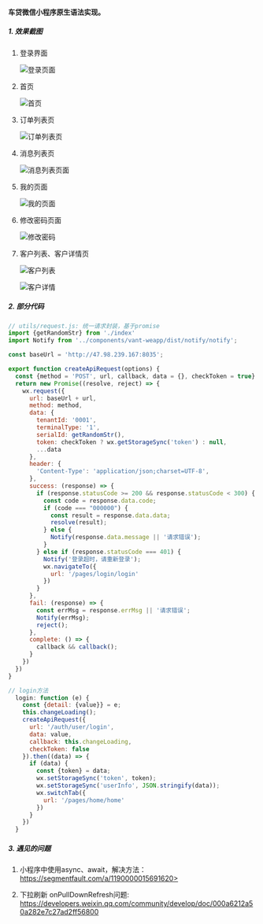 #### 车贷微信小程序原生语法实现。

##### 1. 效果截图

1. 登录界面

   ![登录页面](<https://github.com/ruralist-siyi/carloan-weixinapp/blob/master/images/uat/WechatIMG13.jpeg>)

2. 首页

   ![首页](<https://github.com/ruralist-siyi/carloan-weixinapp/blob/master/images/uat/WechatIMG14.jpeg>)

3. 订单列表页

   ![订单列表页](<https://github.com/ruralist-siyi/carloan-weixinapp/blob/master/images/uat/WechatIMG15.jpeg>)

4. 消息列表页

   ![消息列表页面](<https://github.com/ruralist-siyi/carloan-weixinapp/blob/master/images/uat/WechatIMG16.jpeg>)

5. 我的页面

   ![我的页面](<https://github.com/ruralist-siyi/carloan-weixinapp/blob/master/images/uat/WechatIMG17.jpeg>)

6. 修改密码页面

   ![修改密码](<https://github.com/ruralist-siyi/carloan-weixinapp/blob/master/images/uat/WechatIMG18.jpeg>)

7. 客户列表、客户详情页

   ![客户列表](<https://github.com/ruralist-siyi/carloan-weixinapp/blob/master/images/uat/WechatIMG19.jpeg>)

   ![客户详情](<https://github.com/ruralist-siyi/carloan-weixinapp/blob/master/images/uat/WechatIMG20.jpeg>)

##### 2. 部分代码

```javascript
// utils/request.js: 统一请求封装，基于promise
import {getRandomStr} from './index'
import Notify from '../components/vant-weapp/dist/notify/notify';

const baseUrl = 'http://47.98.239.167:8035';

export function createApiRequest(options) {
  const {method = 'POST', url, callback, data = {}, checkToken = true} = options;
  return new Promise((resolve, reject) => {
    wx.request({
      url: baseUrl + url,
      method: method,
      data: {
        tenantId: '0001',
        terminalType: '1',
        serialId: getRandomStr(),
        token: checkToken ? wx.getStorageSync('token') : null,
        ...data
      },
      header: {
        'Content-Type': 'application/json;charset=UTF-8',
      },
      success: (response) => {
        if (response.statusCode >= 200 && response.statusCode < 300) {
          const code = response.data.code;
          if (code === "000000") {
            const result = response.data.data;
            resolve(result);
          } else {
            Notify(response.data.message || '请求错误');
          }
        } else if (response.statusCode === 401) {
          Notify('登录超时，请重新登录');
          wx.navigateTo({
            url: '/pages/login/login'
          })
        }
      },
      fail: (response) => {
        const errMsg = response.errMsg || '请求错误';
        Notify(errMsg);
        reject();
      },
      complete: () => {
        callback && callback();
      }
    })
  })
}

// login方法
  login: function (e) {
    const {detail: {value}} = e;
    this.changeLoading();
    createApiRequest({
      url: '/auth/user/login',
      data: value,
      callback: this.changeLoading,
      checkToken: false
    }).then((data) => {
      if (data) {
        const {token} = data;
        wx.setStorageSync('token', token);
        wx.setStorageSync('userInfo', JSON.stringify(data));
        wx.switchTab({
          url: '/pages/home/home'
        })
      }
    })
  }
```

##### 3. 遇见的问题

1. 小程序中使用async、await，解决方法：https://segmentfault.com/a/1190000015691620>

2. 下拉刷新 onPullDownRefresh问题: https://developers.weixin.qq.com/community/develop/doc/000a6212a50a282e7c27ad2ff56800